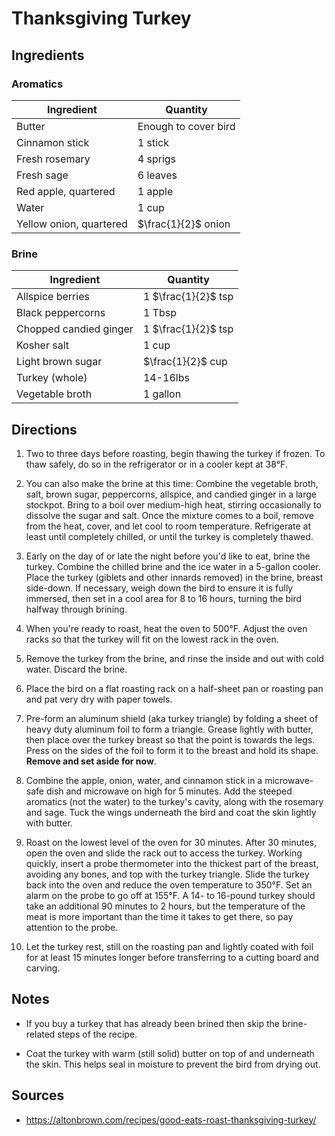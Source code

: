# Thanksgiving Turkey

## Ingredients

### Aromatics

| Ingredient | Quantity |
| --- | --- |
| Butter | Enough to cover bird |
| Cinnamon stick | 1 stick |
| Fresh rosemary | 4 sprigs |
| Fresh sage | 6 leaves |
| Red apple, quartered | 1 apple |
| Water | 1 cup |
| Yellow onion, quartered | $\frac{1}{2}$ onion |

### Brine

| Ingredient | Quantity |
| --- | --- |
|  Allspice berries | 1 $\frac{1}{2}$ tsp |
|  Black peppercorns | 1 Tbsp |
|  Chopped candied ginger | 1 $\frac{1}{2}$ tsp |
|  Kosher salt | 1 cup|
|  Light brown sugar | $\frac{1}{2}$ cup |
|  Turkey (whole) | 14-16lbs |
|  Vegetable broth | 1 gallon|

## Directions
1. Two to three days before roasting, begin thawing the turkey if frozen. To
   thaw safely, do so in the refrigerator or in a cooler kept at 38°F.

2. You can also make the brine at this time: Combine the vegetable broth, salt,
   brown sugar, peppercorns, allspice, and candied ginger in a large stockpot.
   Bring to a boil over medium-high heat, stirring occasionally to dissolve the
   sugar and salt. Once the mixture comes to a boil, remove from the heat,
   cover, and let cool to room temperature. Refrigerate at least until
   completely chilled, or until the turkey is completely thawed.

3. Early on the day of or late the night before you'd like to eat, brine the
   turkey. Combine the chilled brine and the ice water in a 5-gallon cooler.
   Place the turkey (giblets and other innards removed) in the brine, breast
   side-down. If necessary, weigh down the bird to ensure it is fully immersed,
   then set in a cool area for 8 to 16 hours, turning the bird halfway through
   brining.

4. When you're ready to roast, heat the oven to 500°F. Adjust the oven racks so
   that the turkey will fit on the lowest rack in the oven.

5. Remove the turkey from the brine, and rinse the inside and out with cold
   water. Discard the brine.

6. Place the bird on a flat roasting rack on a half-sheet pan or roasting pan
   and pat very dry with paper towels.

7. Pre-form an aluminum shield (aka turkey triangle) by folding a sheet of
   heavy duty aluminum foil to form a triangle. Grease lightly with butter,
   then place over the turkey breast so that the point is towards the legs.
   Press on the sides of the foil to form it to the breast and hold its shape.
   **Remove and set aside for now**.

8. Combine the apple, onion, water, and cinnamon stick in a microwave-safe dish
   and microwave on high for 5 minutes. Add the steeped aromatics (not the
   water) to the turkey's cavity, along with the rosemary and sage. Tuck the
   wings underneath the bird and coat the skin lightly with butter.

9. Roast on the lowest level of the oven for 30 minutes. After 30 minutes, open
   the oven and slide the rack out to access the turkey. Working quickly,
   insert a probe thermometer into the thickest part of the breast, avoiding
   any bones, and top with the turkey triangle. Slide the turkey back into the
   oven and reduce the oven temperature to 350°F. Set an alarm on the probe to
   go off at 155°F. A 14- to 16-pound turkey should take an additional 90
   minutes to 2 hours, but the temperature of the meat is more important than
   the time it takes to get there, so pay attention to the probe.

10. Let the turkey rest, still on the roasting pan and lightly coated with foil
    for at least 15 minutes longer before transferring to a cutting board and
    carving.

## Notes

- If you buy a turkey that has already been brined then skip the brine-related
  steps of the recipe.

- Coat the turkey with warm (still solid) butter on top of and underneath the
  skin. This helps seal in moisture to prevent the bird from drying out.

## Sources

- <https://altonbrown.com/recipes/good-eats-roast-thanksgiving-turkey/>
